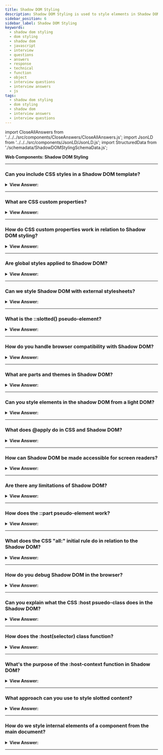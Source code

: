 ```yaml
---
title: Shadow DOM Styling
description: Shadow DOM Styling is used to style elements in Shadow DOM. It is used to style elements in Shadow DOM. It is used to style elements in Shadow DOM.
sidebar_position: 6
sidebar_label: Shadow DOM Styling
keywords:
  - shadow dom styling
  - dom styling
  - shadow dom
  - javascript
  - interview
  - questions
  - answers
  - response
  - technical
  - function
  - object
  - interview questions
  - interview answers
  - js
tags:
  - shadow dom styling
  - dom styling
  - shadow dom
  - interview answers
  - interview questions
---
```


import CloseAllAnswers from '../../../src/components/CloseAnswers/CloseAllAnswers.js';
import JsonLD from '../../../src/components/JsonLD/JsonLD.js';
import StructuredData from './schemadata/ShadowDOMStylingSchemaData.js';

<JsonLD data={StructuredData} />

<head>
  <title>Shadow DOM Styling | JavaScript Interview Questions</title>
</head>

**Web Components: Shadow DOM Styling**

<CloseAllAnswers />

---

### Can you include CSS styles in a Shadow DOM template?

<details>
  <summary><strong>View Answer:</strong></summary>
  <div>
  <div><strong>Interview Response:</strong> You can include CSS styles directly inside a Shadow DOM template using a &#60;style&#62; tag. These styles are scoped to the shadow tree and don't leak outside, providing style encapsulation.
    </div><br/>
  <div><strong>Interview Response:</strong> The Shadow DOM may include both &#60;style&#62; and &#60;link rel="stylesheet" href="…"&#62; tags. In the latter case, stylesheets are HTTP-cached, so they are not redownloaded for multiple components that use the same template. As a rule, local styles work only inside the shadow tree, and document styles work outside the shadow tree. But there are few exceptions.
    </div><br />
  <div><strong className="codeExample">Code Example:</strong><br /><br />

  <div></div>

```html
<!DOCTYPE html>
<html>
<head>
    <title>Shadow DOM CSS Example</title>
</head>
<body>
    <my-component></my-component>

    <script>
        class MyComponent extends HTMLElement {
            constructor() {
                super();
                this.attachShadow({ mode: 'open' });
            }

            connectedCallback() {
                this.render();
            }

            render() {
                // setting our styles
                this.shadowRoot.innerHTML = `
                    <style>
                        p {
                            color: blue;
                            font-size: 24px;
                        }
                    </style>
                    <template id="my-component-template">
                        <p>This is a Shadow DOM component.</p>
                    </template>
                `;

                const template = this.shadowRoot.querySelector("#my-component-template");
                const node = document.importNode(template.content, true);
                this.shadowRoot.appendChild(node);
            }
        }

        customElements.define('my-component', MyComponent);
    </script>
</body>
</html>
```

  </div>
  </div>
</details>

---

### What are CSS custom properties?

<details>
  <summary><strong>View Answer:</strong></summary>
  <div>
  <div><strong>Interview Response:</strong> CSS custom properties, also known as CSS variables, are entities defined by CSS authors that contain specific values to be reused throughout a document. They follow the syntax `--name: value`.
  </div><br />
  <div><strong className="codeExample">Code Example:</strong><br /><br />

  <div></div>

```js
<!DOCTYPE html>
<html>
<head>
    <title>CSS Custom Properties Example</title>
    <style>
        :root {
            --main-color: #4CAF50;
            --text-light: #FFFFFF;
        }

        body {
            background-color: var(--main-color);
            color: var(--text-light);
            font-family: Arial, sans-serif;
        }

        h1 {
            text-align: center;
        }
    </style>
</head>
<body>
    <h1>Welcome to My Website</h1>
    <p>This is some text.</p>
</body>
</html>
```

  </div>
  </div>
</details>

---

### How do CSS custom properties work in relation to Shadow DOM styling?

<details>
  <summary><strong>View Answer:</strong></summary>
  <div>
  <div><strong>Interview Response:</strong> CSS custom properties can penetrate Shadow DOM boundaries, enabling style theming. Variables defined outside can be used inside a Shadow DOM and vice versa, allowing effective communication of styles.
  </div><br />
  <div><strong className="codeExample">Here's a brief code example showcasing how CSS custom properties can be used with Shadow DOM:</strong><br /><br />

  <div></div>

```html
<!DOCTYPE html>
<html>
<head>
    <title>Shadow DOM and CSS Variables</title>
    <style>
        :root {
            --main-color: #4CAF50;
        }
    </style>
</head>
<body>
    <my-component></my-component>

    <script>
        class MyComponent extends HTMLElement {
            constructor() {
                super();
                this.attachShadow({ mode: 'open' });
            }

            connectedCallback() {
                this.render();
            }

            render() {
                this.shadowRoot.innerHTML = `
                    <style>
                        p {
                            color: var(--main-color);
                        }
                    </style>
                    <p>Hello, world!</p>
                `;
            }
        }

        customElements.define('my-component', MyComponent);
    </script>
</body>
</html>
```

In this example, a CSS custom property `--main-color` is defined in the main document. The shadow DOM in `my-component` uses this custom property to color the paragraph text.

  </div>
  </div>
</details>

---

### Are global styles applied to Shadow DOM?

<details>
  <summary><strong>View Answer:</strong></summary>
  <div>
  <div><strong>Interview Response:</strong> No, global styles from the main document do not penetrate the Shadow DOM due to its style encapsulation feature. This ensures component styles are isolated, avoiding conflicts with external styles.
  </div>
  </div>
</details>

---

### Can we style Shadow DOM with external stylesheets?

<details>
  <summary><strong>View Answer:</strong></summary>
  <div>
  <div><strong>Interview Response:</strong> Yes, external stylesheets can be applied to Shadow DOM by including a &#60;link rel="stylesheet"&#62; element inside the Shadow Root. However, global styles from the main document still won't penetrate the Shadow DOM.
  </div><br />
  </div>
</details>

---

### What is the ::slotted() pseudo-element?

<details>
  <summary><strong>View Answer:</strong></summary>
  <div>
  <div><strong>Interview Response:</strong> The `::slotted()` pseudo-element in CSS targets light DOM children that have been placed into slots in a Shadow DOM. It allows you to style slotted content from within the Shadow DOM.
  </div><br />
  </div>
</details>

---

### How do you handle browser compatibility with Shadow DOM?

<details>
  <summary><strong>View Answer:</strong></summary>
  <div>
  <div><strong>Interview Response:</strong> To handle browser compatibility with Shadow DOM, you can use polyfills like ShadyDOM and ShadyCSS for non-supporting browsers. Checking compatibility tables and progressively enhancing your features is also a good practice.
  </div><br />
  </div>
</details>

---

### What are parts and themes in Shadow DOM?

<details>
  <summary><strong>View Answer:</strong></summary>
  <div>
  <div><strong>Interview Response:</strong> Parts and themes in Shadow DOM refer to the `part` and `::part` CSS features. They allow developers to style certain elements in a Shadow DOM from the main document, increasing the flexibility of web components.
  </div><br />
  </div>
</details>

---

### Can you style elements in the  shadow DOM from a light DOM?

<details>
  <summary><strong>View Answer:</strong></summary>
  <div>
  <div><strong>Interview Response:</strong> No, You can't directly style elements in the Shadow DOM from the Light DOM due to the encapsulation provided by the Shadow DOM. CSS styles from the Light DOM won't bleed into the Shadow DOM. However, you can use CSS custom properties or CSS <strong>::part</strong> pseudo-element to style certain properties.
  </div><br />
  <div><strong className="codeExample">Code Example:</strong><br /><br />

  <div></div>

```html
<!DOCTYPE html>
<html>
<head>
    <title>Styling Shadow DOM Elements from Light DOM</title>
    <style>
        my-component::part(paragraph) {
            color: #4CAF50;
            font-size: 20px;
        }
    </style>
</head>
<body>
    <my-component></my-component>

    <script>
        class MyComponent extends HTMLElement {
            constructor() {
                super();
                this.attachShadow({ mode: 'open' });
            }

            connectedCallback() {
                this.render();
            }

            render() {
                this.shadowRoot.innerHTML = `
                    <style>
                        p {
                            font-family: Arial, sans-serif;
                        }
                    </style>
                    <p part="paragraph">Hello, world!</p>
                `;
            }
        }

        customElements.define('my-component', MyComponent);
    </script>
</body>
</html>
```

In this example, the paragraph in the Shadow DOM is given a part name of "paragraph". The Light DOM CSS then targets `my-component::part(paragraph)` to apply color and font-size properties.

  </div>
  </div>
</details>

---

### What does @apply do in CSS and Shadow DOM?

<details>
  <summary><strong>View Answer:</strong></summary>
  <div>
  <div><strong>Interview Response:</strong> The @apply rule in CSS was a proposed method for using and reusing blocks of declarations, intended for Shadow DOM styling. However, as of 2021, it's <strong>deprecated</strong> and not recommended for use.
  </div>
  </div>
</details>

---

### How can Shadow DOM be made accessible for screen readers?

<details>
  <summary><strong>View Answer:</strong></summary>
  <div>
  <div><strong>Interview Response:</strong> Shadow DOM content is naturally accessible to screen readers. To enhance accessibility, use semantic HTML, ARIA roles, labels where appropriate, and ensure keyboard navigability within your custom elements.
  </div><br />
  <div><strong className="codeExample">Code Example:</strong><br /><br />

  <div></div>

```html
<!DOCTYPE html>
<html>
<head>
    <title>Accessible Shadow DOM Example</title>
</head>
<body>
    <my-component></my-component>

    <script>
        class MyComponent extends HTMLElement {
            constructor() {
                super();
                this.attachShadow({ mode: 'open' });
            }

            connectedCallback() {
                this.render();
            }

            render() {
                // Using Aria Label Here...
                this.shadowRoot.innerHTML = `
                    <style>
                        h1 {
                            color: #4CAF50;
                        }
                    </style>
                    <h1 tabindex="0" aria-label="Greeting">Hello, world!</h1>
                `;
            }
        }

        customElements.define('my-component', MyComponent);
    </script>
</body>
</html>
```

These techniques can improve the accessibility of custom elements that use Shadow DOM. It's essential to always consider accessibility when creating web components.

  </div>
  </div>
</details>

---

### Are there any limitations of Shadow DOM?

<details>
  <summary><strong>View Answer:</strong></summary>
  <div>
  <div><strong>Interview Response:</strong> Yes, Shadow DOM has limitations: it can complicate event handling, lacks full browser support, can make debugging tricky, and may involve performance cost for creating many shadow roots. Also, its encapsulation can limit styling flexibility.
  </div>
  </div>
</details>

---

### How does the ::part pseudo-element work?

<details>
  <summary><strong>View Answer:</strong></summary>
  <div>
  <div><strong>Interview Response:</strong> The `::part` pseudo-element in CSS allows you to style elements in the Shadow DOM from the main document. This is achieved by exposing parts of the Shadow DOM via the `part` attribute, providing selective styling control.
  </div><br />
  <div><strong className="codeExample">Code Example:</strong><br /><br />

  <div></div>

```html
<!DOCTYPE html>
<html>
<head>
    <title>Styling Shadow DOM Elements from Light DOM</title>
    <style>
        my-component::part(paragraph) {
            color: #4CAF50;
            font-size: 20px;
        }
    </style>
</head>
<body>
    <my-component></my-component>

    <script>
        class MyComponent extends HTMLElement {
            constructor() {
                super();
                this.attachShadow({ mode: 'open' });
            }

            connectedCallback() {
                this.render();
            }

            render() {
                this.shadowRoot.innerHTML = `
                    <style>
                        p {
                            font-family: Arial, sans-serif;
                        }
                    </style>
                    <p part="paragraph">Hello, world!</p>
                `;
            }
        }

        customElements.define('my-component', MyComponent);
    </script>
</body>
</html>
```

In this example, the paragraph in the Shadow DOM is given a part name of "paragraph". The Light DOM CSS then targets `my-component::part(paragraph)` to apply color and font-size properties.

  </div>
  </div>
</details>

---

### What does the CSS "all:" initial rule do in relation to the Shadow DOM?

<details>
  <summary><strong>View Answer:</strong></summary>
  <div>
  <div><strong>Interview Response:</strong> The all: initial CSS rule resets all inheritable and non-inheritable properties to their initial values, providing a clean slate for styling inside a Shadow DOM, preventing style leakage.
  </div><br />
  <div><strong className="codeExample">Code Example:</strong><br /><br />

  <div></div>

```html
<!DOCTYPE html>
<html>
<head>
    <title>Shadow DOM and 'all: initial'</title>
    <style>
        body {
            font-size: 20px;
            color: #4CAF50;
        }
    </style>
</head>
<body>
    <my-component></my-component>

    <script>
        class MyComponent extends HTMLElement {
            constructor() {
                super();
                this.attachShadow({ mode: 'open' });
            }

            connectedCallback() {
                this.render();
            }

            render() {
                this.shadowRoot.innerHTML = `
                    <style>
                        :host {
                            all: initial;
                            font-size: 16px;
                            color: #000000;
                        }
                    </style>
                    <p>Hello, world!</p>
                `;
            }
        }

        customElements.define('my-component', MyComponent);
    </script>
</body>
</html>
```

In this example, the `all: initial` rule in the `:host` pseudo-class selector resets all styles for the Shadow DOM root, effectively isolating it from the external styles. The paragraph text inside `my-component` will be displayed with a font-size of 16px and color of black (#000000), regardless of the styles defined outside the Shadow DOM.

  </div>
  </div>
</details>

---

### How do you debug Shadow DOM in the browser?

<details>
  <summary><strong>View Answer:</strong></summary>
  <div>
  <div><strong>Interview Response:</strong> To debug Shadow DOM in the browser, use browser developer tools like Chrome DevTools. You can inspect, modify Shadow DOM elements, and view encapsulated styles and events directly within these tools.
  </div>
  </div>
</details>

---

### Can you explain what the CSS :host psuedo-class does in the Shadow DOM?

<details>
  <summary><strong>View Answer:</strong></summary>
  <div>
  <div><strong>Interview Response:</strong> The CSS `:host` pseudo-class targets the shadow host, allowing you to style the component from within the Shadow DOM. It offers style encapsulation and customizability for custom web components.
    </div><br />
  <div><strong className="codeExample">Code Example:</strong><br /><br />

  <div></div>

```html
<template id="tmpl">
  <style>
    /* the style will be applied from inside to the custom-dialog element */
    :host  {
      position: fixed;
      left: 50%;
      top: 50%;
      transform: translate(-50%,  -50%);
      display: inline-block;
      border: 1px solid red;
      padding: 10px;
    }
  </style>

  <slot></slot>
</template>

<script>
  customElements.define(
    'custom-dialog',
    class extends HTMLElement {
      connectedCallback() {
        this.attachShadow({ mode: 'open' }).append(
          tmpl.content.cloneNode(true)
        );
      }
    }
  );
</script>

<custom-dialog> Hello! </custom-dialog>
```

  </div>
  </div>
</details>

---

### How does the :host(selector) class function?

<details>
  <summary><strong>View Answer:</strong></summary>
  <div>
  <div><strong>Interview Response:</strong> The `:host(selector)` pseudo-class allows you to style the shadow host, but only when it matches the provided selector. It provides conditional styling based on the host's context in the main document, enhancing style encapsulation and customizability.
    </div><br />
  <div><strong className="codeExample">Code Example:</strong><br /><br />

<strong>Syntax: </strong> :host([centered]);<br /><br />

  <div></div>

```html
<template id="tmpl">
  <style>
    :host([centered]) {
      position: fixed;
      left: 50%;
      top: 50%;
      transform: translate(-50%, -50%);
      border-color: blue;
    }

    :host {
      display: inline-block;
      border: 1px solid red;
      padding: 10px;
    }
  </style>
  <slot></slot>
</template>

<script>
  customElements.define(
    'custom-dialog',
    class extends HTMLElement {
      connectedCallback() {
        this.attachShadow({ mode: 'open' }).append(
          tmpl.content.cloneNode(true)
        );
      }
    }
  );
</script>
```

  </div>
  </div>
</details>

---

### What's the purpose of the :host-context function in Shadow DOM?

<details>
  <summary><strong>View Answer:</strong></summary>
  <div>
  <div><strong>Interview Response:</strong> The `:host-context(selector)` pseudo-class applies styles to the shadow host when it or any of its ancestors in the document tree matches the provided selector, allowing context-dependent styling.
    </div><br />
  <div><strong className="codeExample">Code Example:</strong><br /><br />

<strong>Syntax: </strong> :host-context([selector])<br /><br />

  <div></div>

```html
<body class="dark-theme">
  <!--
    :host-context(.dark-theme) applies to custom-dialogs inside .dark-theme
  -->
  <custom-dialog>...</custom-dialog>
</body>
```

  </div>
  </div>
</details>

---

### What approach can you use to style slotted content?

<details>
  <summary><strong>View Answer:</strong></summary>
  <div>
  <div><strong>Interview Response:</strong> You can style slotted content using the `::slotted()` CSS pseudo-element. It selects elements placed into slots within the Shadow DOM from the light DOM, allowing targeted styling.
    </div><br />
  <div><strong>Technical Response:</strong> There are two choices if we would like to style slotted elements in our component. First, we can style the &#8249;slot&#8250; itself and rely on CSS inheritance. Another option is to use:: slotted(selector) pseudo-class. It matches elements based on two conditions. First, it is a slotted element from the light DOM. Slot name does not matter. Any slotted element suffices, not its offspring, but just the element itself. Second, the element corresponds to the selection. We should notice that the "::slotted" selection cannot go farther inside the slot.
    </div><br />
  <div><strong className="codeExample">Code Example #1:</strong><br /><br />

  <div></div>

```html
<user-card>
  <div slot="username"><span>John Smith</span></div>
</user-card>

<script>
  customElements.define(
    'user-card',
    class extends HTMLElement {
      connectedCallback() {
        this.attachShadow({ mode: 'open' });
        this.shadowRoot.innerHTML = `
      <style>
      slot[name="username"] { font-weight: bold; }
      </style>
      Name: <slot name="username"></slot>
    `;
      }
    }
  );
</script>
```

  </div><br />
  <div><strong className="codeExample">Code Example #2:</strong><br /><br />

  <div></div>

```html
<user-card>
  <div slot="username">
    <div>John Smith</div>
  </div>
</user-card>

<script>
  customElements.define(
    'user-card',
    class extends HTMLElement {
      connectedCallback() {
        this.attachShadow({ mode: 'open' });
        this.shadowRoot.innerHTML = `
      <style>
      ::slotted(div) { border: 1px solid red; }
      </style>
      Name: <slot name="username"></slot>
    `;
      }
    }
  );
</script>
```

  </div>
  </div>
</details>

---

### How do we style internal elements of a component from the main document?

<details>
  <summary><strong>View Answer:</strong></summary>
  <div>
  <div><strong>Interview Response:</strong> No selector can directly affect shadow DOM styles from the document. But just as we expose methods to interact with our component, we can expose CSS variables (custom CSS properties) to style it. Custom CSS properties exist on all levels, both in light and shadow.
    </div><br />
  <div><strong className="codeExample">Code Example:</strong><br /><br />

  <div></div>

```html
<style>
  user-card {
    --user-card-field-color: green;
  }
</style>

<template id="tmpl">
  <style>
    .field {
      color: var(--user-card-field-color, black);
    }
  </style>
  <div class="field">Name: <slot name="username"></slot></div>
  <div class="field">Birthday: <slot name="birthday"></slot></div>
</template>

<script>
  customElements.define(
    'user-card',
    class extends HTMLElement {
      connectedCallback() {
        this.attachShadow({ mode: 'open' });
        this.shadowRoot.append(
          document.getElementById('tmpl').content.cloneNode(true)
        );
      }
    }
  );
</script>

<user-card>
  <span slot="username">John Smith</span>
  <span slot="birthday">01.01.2001</span>
</user-card>
```

  </div>
  </div>
</details>

---
